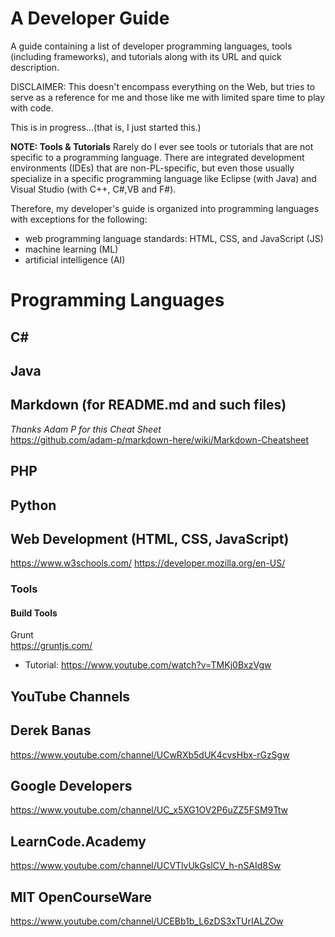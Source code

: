 # A Developer Guide
A guide containing a list of developer programming languages, tools (including frameworks), and tutorials along with its URL and quick description.  

DISCLAIMER: This doesn't encompass everything on the Web, but tries to serve as a reference for me and those like me with limited spare time to play with code.

This is in progress...(that is, I just started this.)

**NOTE: Tools & Tutorials**
Rarely do I ever see tools or tutorials that are not specific to a programming language. There are integrated development environments (IDEs) that are non-PL-specific, but even those usually specialize in a specific programming language like Eclipse (with Java) and Visual Studio (with C++, C#,VB and F#).

Therefore, my developer's guide is organized into programming languages with exceptions for the following:
- web programming language standards: HTML, CSS, and JavaScript (JS)
- machine learning (ML)
- artificial intelligence (AI)

# Programming Languages
## C#
## Java
## Markdown (for README.md and such files)
_Thanks Adam P for this Cheat Sheet_  
https://github.com/adam-p/markdown-here/wiki/Markdown-Cheatsheet  

## PHP
## Python

## Web Development (HTML, CSS, JavaScript)
https://www.w3schools.com/
https://developer.mozilla.org/en-US/

### Tools
#### Build Tools
Grunt  
https://gruntjs.com/
* Tutorial: https://www.youtube.com/watch?v=TMKj0BxzVgw

## YouTube Channels
## Derek Banas
https://www.youtube.com/channel/UCwRXb5dUK4cvsHbx-rGzSgw
## Google Developers
https://www.youtube.com/channel/UC_x5XG1OV2P6uZZ5FSM9Ttw
## LearnCode.Academy
https://www.youtube.com/channel/UCVTlvUkGslCV_h-nSAId8Sw
## MIT OpenCourseWare
https://www.youtube.com/channel/UCEBb1b_L6zDS3xTUrIALZOw
